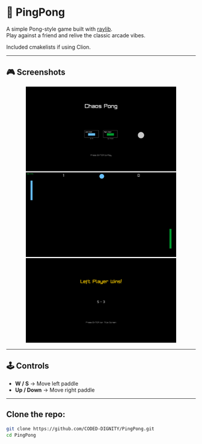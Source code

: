 # 🏓 PingPong

A simple Pong-style game built with [raylib](https://www.raylib.com/).  
Play against a friend and relive the classic arcade vibes.

Included cmakelists if using Clion.

---

## 🎮 Screenshots

<p align="center">
  <img src="Screenshots/Title Screen.png" width="400">
  <img src="Screenshots/Gameplay.png" width="400">
  <img src="Screenshots/Win Screen.png" width="400">
</p>

---

## 🕹️ Controls
- **W / S** → Move left paddle  
- **Up / Down** → Move right paddle  

---

## Clone the repo:
```bash
git clone https://github.com/CODED-DIGNITY/PingPong.git
cd PingPong

